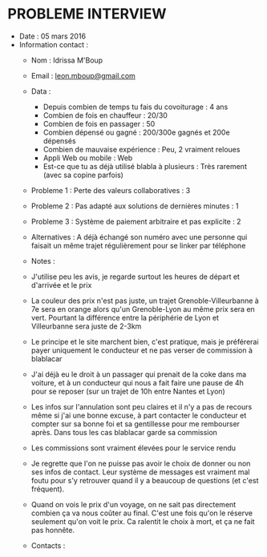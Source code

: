 # PROBLEME INTERVIEW

- Date : 05 mars 2016
- Information contact : 
  - Nom : Idrissa M'Boup
  - Email :  leon.mboup@gmail.com
  - Data :  
    - Depuis combien de temps tu fais du covoiturage : 4 ans
    - Combien de fois en chauffeur : 20/30
    - Combien de fois en passager : 50
    - Combien dépensé ou gagné : 200/300e gagnés et 200e dépensés
    - Combien de mauvaise expérience : Peu, 2 vraiment reloues
    - Appli Web ou mobile :  Web
    - Est-ce que tu as déjà utilisé blabla à plusieurs :  Très rarement (avec sa copine parfois)

  - Probleme 1 : Perte des valeurs collaboratives : 3

  - Probleme 2 : Pas adapté aux solutions de dernières minutes : 1

  - Probleme 3 : Système de paiement arbitraire et pas explicite : 2

  - Alternatives : A déjà échangé son numéro avec une personne qui faisait un même trajet régulièrement pour se linker par téléphone

  - Notes :  
  - J'utilise peu les avis, je regarde surtout les heures de départ et d'arrivée et le prix
  - La couleur des prix n'est pas juste, un trajet Grenoble-Villeurbanne à 7e sera en orange alors qu'un Grenoble-Lyon au même prix sera en vert. Pourtant la différence entre la périphérie de Lyon et Villeurbanne sera juste de 2-3km
  - Le principe et le site marchent bien, c'est pratique, mais je préférerai payer uniquement le conducteur et ne pas verser de commission à blablacar
  - J'ai déjà eu le droit à un passager qui prenait de la coke dans ma voiture, et à un conducteur qui nous a fait faire une pause de 4h pour se reposer (sur un trajet de 10h entre Nantes et Lyon)
  - Les infos sur l'annulation sont peu claires et il n'y a pas de recours même si j'ai une bonne excuse, à part contacter le conducteur et compter sur sa bonne foi et sa gentillesse pour me rembourser après. Dans tous les cas blablacar garde sa commission
  - Les commissions sont vraiment élevées pour le service rendu
  - Je regrette que l'on ne puisse pas avoir le choix de donner ou non ses infos de contact. Leur système de messages est vraiment mal foutu pour s'y retrouver quand il y a beaucoup de questions (et c'est fréquent).
  - Quand on vois le prix d'un voyage, on ne sait pas directement combien ça va nous coûter au final. C'est une fois qu'on le réserve seulement qu'on voit le prix. Ca ralentit le choix à mort, et ça ne fait pas honnête.
  - Contacts :
